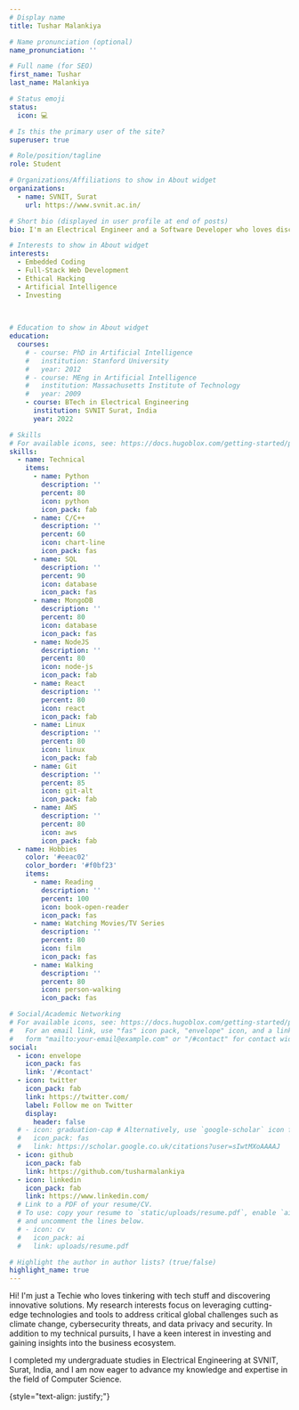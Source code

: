 ```yaml
---
# Display name
title: Tushar Malankiya

# Name pronunciation (optional)
name_pronunciation: ''

# Full name (for SEO)
first_name: Tushar
last_name: Malankiya

# Status emoji
status:
  icon: 💻

# Is this the primary user of the site?
superuser: true

# Role/position/tagline
role: Student

# Organizations/Affiliations to show in About widget
organizations:
  - name: SVNIT, Surat
    url: https://www.svnit.ac.in/

# Short bio (displayed in user profile at end of posts)
bio: I'm an Electrical Engineer and a Software Developer who loves discovering innovative solutions and has a keen interest in Technology and Entrepreneurship.

# Interests to show in About widget
interests:
  - Embedded Coding
  - Full-Stack Web Development
  - Ethical Hacking
  - Artificial Intelligence
  - Investing
  
 

# Education to show in About widget
education:
  courses:
    # - course: PhD in Artificial Intelligence
    #   institution: Stanford University
    #   year: 2012
    # - course: MEng in Artificial Intelligence
    #   institution: Massachusetts Institute of Technology
    #   year: 2009
    - course: BTech in Electrical Engineering
      institution: SVNIT Surat, India
      year: 2022

# Skills
# For available icons, see: https://docs.hugoblox.com/getting-started/page-builder/#icons
skills:
  - name: Technical
    items:
      - name: Python
        description: ''
        percent: 80
        icon: python
        icon_pack: fab
      - name: C/C++
        description: ''
        percent: 60
        icon: chart-line
        icon_pack: fas
      - name: SQL
        description: ''
        percent: 90
        icon: database
        icon_pack: fas
      - name: MongoDB
        description: ''
        percent: 80
        icon: database
        icon_pack: fas
      - name: NodeJS
        description: ''
        percent: 80
        icon: node-js
        icon_pack: fab
      - name: React
        description: ''
        percent: 80
        icon: react
        icon_pack: fab
      - name: Linux
        description: ''
        percent: 80
        icon: linux
        icon_pack: fab
      - name: Git
        description: ''
        percent: 85
        icon: git-alt
        icon_pack: fab
      - name: AWS
        description: ''
        percent: 80
        icon: aws
        icon_pack: fab
  - name: Hobbies
    color: '#eeac02'
    color_border: '#f0bf23'
    items:
      - name: Reading
        description: ''
        percent: 100
        icon: book-open-reader
        icon_pack: fas
      - name: Watching Movies/TV Series
        description: ''
        percent: 80
        icon: film
        icon_pack: fas
      - name: Walking
        description: ''
        percent: 80
        icon: person-walking
        icon_pack: fas

# Social/Academic Networking
# For available icons, see: https://docs.hugoblox.com/getting-started/page-builder/#icons
#   For an email link, use "fas" icon pack, "envelope" icon, and a link in the
#   form "mailto:your-email@example.com" or "/#contact" for contact widget.
social:
  - icon: envelope
    icon_pack: fas
    link: '/#contact'
  - icon: twitter
    icon_pack: fab
    link: https://twitter.com/
    label: Follow me on Twitter
    display:
      header: false
  # - icon: graduation-cap # Alternatively, use `google-scholar` icon from `ai` icon pack
  #   icon_pack: fas
  #   link: https://scholar.google.co.uk/citations?user=sIwtMXoAAAAJ
  - icon: github
    icon_pack: fab
    link: https://github.com/tusharmalankiya
  - icon: linkedin
    icon_pack: fab
    link: https://www.linkedin.com/
  # Link to a PDF of your resume/CV.
  # To use: copy your resume to `static/uploads/resume.pdf`, enable `ai` icons in `params.yaml`,
  # and uncomment the lines below.
  # - icon: cv
  #   icon_pack: ai
  #   link: uploads/resume.pdf

# Highlight the author in author lists? (true/false)
highlight_name: true
---
```


Hi! I'm just a Techie who loves tinkering with tech stuff and discovering innovative solutions. My research interests focus on leveraging cutting-edge technologies and tools to address critical global challenges such as climate change, cybersecurity threats, and data privacy and security. In addition to my technical pursuits, I have a keen interest in investing and gaining insights into the business ecosystem.

I completed my undergraduate studies in Electrical Engineering at SVNIT, Surat, India, and I am now eager to advance my knowledge and expertise in the field of Computer Science.

<!-- Chien Shiung Wu is a professor of artificial intelligence at the Stanford AI Lab. Her research interests include distributed robotics, mobile computing and programmable matter. She leads the Robotic Neurobiology group, which develops self-reconfiguring robots, systems of self-organizing robots, and mobile sensor networks. -->
{style="text-align: justify;"}
